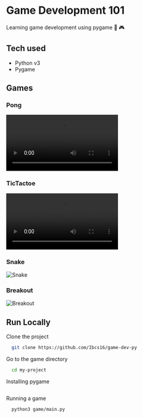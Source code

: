 
# Game Development 101

Learning game development using pygame 🐍 🎮

## Tech used
- Python v3
- Pygame

## Games

### Pong
![Pong](https://github.com/Ibcs16/game-dev-py/blob/main/recordings/pong.mov)

### TicTactoe
![TicTactoe](https://github.com/Ibcs16/game-dev-py/blob/main/recordings/tictactoe.mov)

### Snake
![Snake]([./recordings/snake.mov](https://github.com/Ibcs16/game-dev-py/blob/main/recordings/snake.mov))

### Breakout
![Breakout]([./recordings/breakout.mov](https://github.com/Ibcs16/game-dev-py/blob/main/recordings/breakout.mov))


## Run Locally

Clone the project

```bash
  git clone https://github.com/Ibcs16/game-dev-py
```

Go to the game directory

```bash
  cd my-project
```

Installing pygame

```python3 -m pip install -U pygame==2.6.0
```

Running a game

```bash
  python3 game/main.py
```

